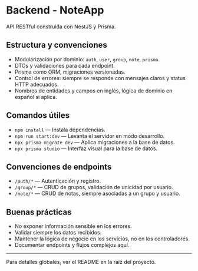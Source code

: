# Backend - NoteApp

API RESTful construida con NestJS y Prisma.

## Estructura y convenciones

- Modularización por dominio: `auth`, `user`, `group`, `note`, `prisma`.
- DTOs y validaciones para cada endpoint.
- Prisma como ORM, migraciones versionadas.
- Control de errores: siempre se responde con mensajes claros y status HTTP adecuados.
- Nombres de entidades y campos en inglés, lógica de dominio en español si aplica.

## Comandos útiles

- `npm install` — Instala dependencias.
- `npm run start:dev` — Levanta el servidor en modo desarrollo.
- `npx prisma migrate dev` — Aplica migraciones a la base de datos.
- `npx prisma studio` — Interfaz visual para la base de datos.

## Convenciones de endpoints

- `/auth/*` — Autenticación y registro.
- `/group/*` — CRUD de grupos, validación de unicidad por usuario.
- `/note/*` — CRUD de notas, siempre asociadas a un grupo y usuario.

## Buenas prácticas

- No exponer información sensible en los errores.
- Validar siempre los datos recibidos.
- Mantener la lógica de negocio en los servicios, no en los controladores.
- Documentar endpoints y flujos complejos aquí.

---

Para detalles globales, ver el README en la raíz del proyecto.
